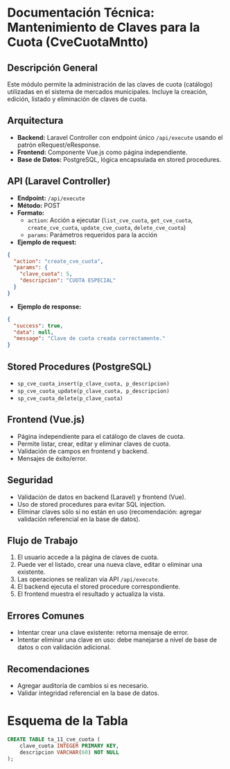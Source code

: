 # Documentación Técnica: Mantenimiento de Claves para la Cuota (CveCuotaMntto)

## Descripción General
Este módulo permite la administración de las claves de cuota (catálogo) utilizadas en el sistema de mercados municipales. Incluye la creación, edición, listado y eliminación de claves de cuota.

## Arquitectura
- **Backend:** Laravel Controller con endpoint único `/api/execute` usando el patrón eRequest/eResponse.
- **Frontend:** Componente Vue.js como página independiente.
- **Base de Datos:** PostgreSQL, lógica encapsulada en stored procedures.

## API (Laravel Controller)
- **Endpoint:** `/api/execute`
- **Método:** POST
- **Formato:**
  - `action`: Acción a ejecutar (`list_cve_cuota`, `get_cve_cuota`, `create_cve_cuota`, `update_cve_cuota`, `delete_cve_cuota`)
  - `params`: Parámetros requeridos para la acción
- **Ejemplo de request:**
```json
{
  "action": "create_cve_cuota",
  "params": {
    "clave_cuota": 5,
    "descripcion": "CUOTA ESPECIAL"
  }
}
```
- **Ejemplo de response:**
```json
{
  "success": true,
  "data": null,
  "message": "Clave de cuota creada correctamente."
}
```

## Stored Procedures (PostgreSQL)
- `sp_cve_cuota_insert(p_clave_cuota, p_descripcion)`
- `sp_cve_cuota_update(p_clave_cuota, p_descripcion)`
- `sp_cve_cuota_delete(p_clave_cuota)`

## Frontend (Vue.js)
- Página independiente para el catálogo de claves de cuota.
- Permite listar, crear, editar y eliminar claves de cuota.
- Validación de campos en frontend y backend.
- Mensajes de éxito/error.

## Seguridad
- Validación de datos en backend (Laravel) y frontend (Vue).
- Uso de stored procedures para evitar SQL injection.
- Eliminar claves sólo si no están en uso (recomendación: agregar validación referencial en la base de datos).

## Flujo de Trabajo
1. El usuario accede a la página de claves de cuota.
2. Puede ver el listado, crear una nueva clave, editar o eliminar una existente.
3. Las operaciones se realizan vía API `/api/execute`.
4. El backend ejecuta el stored procedure correspondiente.
5. El frontend muestra el resultado y actualiza la vista.

## Errores Comunes
- Intentar crear una clave existente: retorna mensaje de error.
- Intentar eliminar una clave en uso: debe manejarse a nivel de base de datos o con validación adicional.

## Recomendaciones
- Agregar auditoría de cambios si es necesario.
- Validar integridad referencial en la base de datos.

# Esquema de la Tabla
```sql
CREATE TABLE ta_11_cve_cuota (
    clave_cuota INTEGER PRIMARY KEY,
    descripcion VARCHAR(60) NOT NULL
);
```
